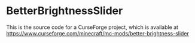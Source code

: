 # BetterBrightnessSlider
This is the source code for a CurseForge project, which is available at https://www.curseforge.com/minecraft/mc-mods/better-brightness-slider
